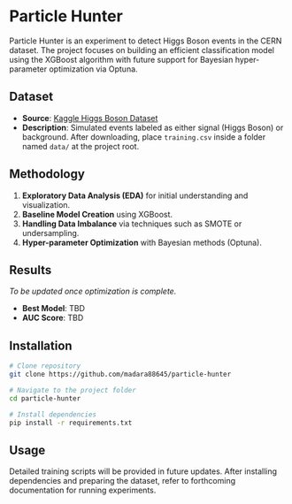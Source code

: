 # Particle Hunter

Particle Hunter is an experiment to detect Higgs Boson events in the CERN dataset. The project focuses on building an efficient classification model using the XGBoost algorithm with future support for Bayesian hyper-parameter optimization via Optuna.

## Dataset

- **Source**: [Kaggle Higgs Boson Dataset](https://www.kaggle.com/competitions/higgs-boson/data)
- **Description**: Simulated events labeled as either signal (Higgs Boson) or background. After downloading, place `training.csv` inside a folder named `data/` at the project root.

## Methodology

1. **Exploratory Data Analysis (EDA)** for initial understanding and visualization.
2. **Baseline Model Creation** using XGBoost.
3. **Handling Data Imbalance** via techniques such as SMOTE or undersampling.
4. **Hyper-parameter Optimization** with Bayesian methods (Optuna).

## Results

*To be updated once optimization is complete.*

- **Best Model**: TBD
- **AUC Score**: TBD

## Installation

```bash
# Clone repository
git clone https://github.com/madara88645/particle-hunter

# Navigate to the project folder
cd particle-hunter

# Install dependencies
pip install -r requirements.txt
```

## Usage

Detailed training scripts will be provided in future updates. After installing dependencies and preparing the dataset, refer to forthcoming documentation for running experiments.

